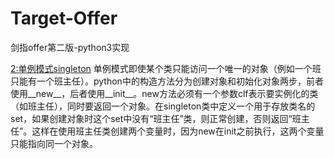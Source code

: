 # Target-Offer
剑指offer第二版-python3实现

[2:单例模式singleton](https://github.com/LingB94/Target-Offer/blob/master/2%E5%8D%95%E4%BE%8B%E6%A8%A1%E5%BC%8F.py)
单例模式即使某个类只能访问一个唯一的对象（例如一个班只能有一个班主任）。python中的构造方法分为创建对象和初始化对象两步，前者使用__new__，后者使用__init__。new方法必须有一个参数clf表示要实例化的类（如班主任），同时要返回一个对象。在singleton类中定义一个用于存放类名的set，如果创建对象时这个set中没有“班主任”类，则正常创建，否则返回“班主任”。这样在使用班主任类创建两个变量时，因为new在init之前执行，这两个变量只能指向同一个对象。
